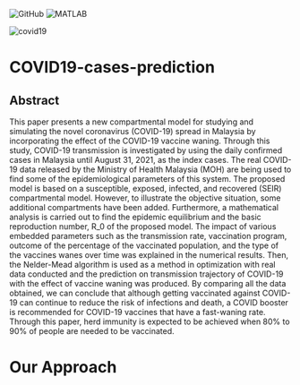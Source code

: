 ![GitHub](https://img.shields.io/badge/GitHub-100000?style=for-the-badge&logo=github&logoColor=white)
![MATLAB](https://img.shields.io/badge/MATLAB-Supported-blue.svg)




![covid19](static/covid19.png)

# COVID19-cases-prediction

## Abstract
This paper presents a new compartmental model for studying and simulating the novel coronavirus (COVID-19) spread in Malaysia by incorporating the effect of the COVID-19 vaccine waning. 
Through this study, COVID-19 transmission is investigated by using the daily confirmed cases in Malaysia until August 31, 2021, as the index cases. 
The real COVID-19 data released by the Ministry of Health Malaysia (MOH) are being used to find some of the epidemiological parameters of this system. 
The proposed model is based on a susceptible, exposed, infected, and recovered (SEIR) compartmental model. However, to illustrate the objective situation, some additional compartments have been added. 
Furthermore, a mathematical analysis is carried out to find the epidemic equilibrium and the basic reproduction number, R_0 of the proposed model. 
The impact of various embedded parameters such as the transmission rate, vaccination program, outcome of the percentage of the vaccinated population, and the type of the vaccines wanes over time was explained in the numerical results.
Then, the Nelder-Mead algorithm is used as a method in optimization with real data conducted and the prediction on transmission trajectory of COVID-19 with the effect of vaccine waning was produced. 
By comparing all the data obtained, we can conclude that although getting vaccinated against COVID-19 can continue to reduce the risk of infections and death, a COVID booster is recommended for COVID-19 vaccines that have a fast-waning rate. 
Through this paper, herd immunity is expected to be achieved when 80% to 90% of people are needed to be vaccinated.


# Our Approach
